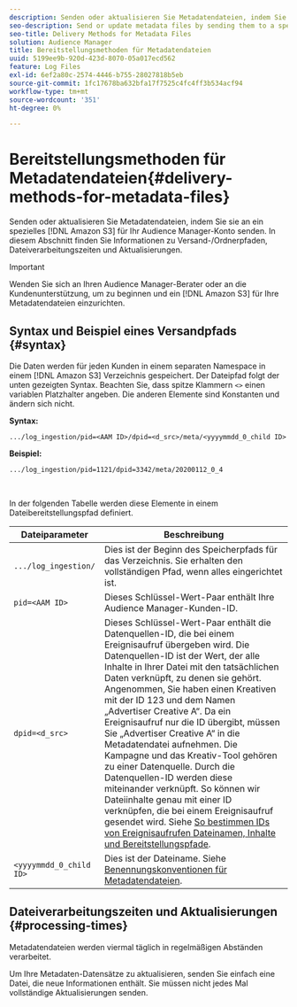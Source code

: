 ```yaml
---
description: Senden oder aktualisieren Sie Metadatendateien, indem Sie sie an ein spezielles Amazon S3-Verzeichnis für Ihr Audience Manager-Konto senden. In diesem Abschnitt finden Sie Informationen zu Versand-/Ordnerpfaden, Dateiverarbeitungszeiten und Aktualisierungen.
seo-description: Send or update metadata files by sending them to a special Amazon S3 directory for your Audience Manager account. Refer to this section for information about delivery/directory paths, file processing times, and updates.
seo-title: Delivery Methods for Metadata Files
solution: Audience Manager
title: Bereitstellungsmethoden für Metadatendateien
uuid: 5199ee9b-920d-423d-8070-05a017ecd562
feature: Log Files
exl-id: 6ef2a80c-2574-4446-b755-28027818b5eb
source-git-commit: 1fc17678ba632bfa17f7525c4fc4ff3b534acf94
workflow-type: tm+mt
source-wordcount: '351'
ht-degree: 0%

---
```


# Bereitstellungsmethoden für Metadatendateien{#delivery-methods-for-metadata-files}

Senden oder aktualisieren Sie Metadatendateien, indem Sie sie an ein spezielles [!DNL Amazon S3] für Ihr Audience Manager-Konto senden. In diesem Abschnitt finden Sie Informationen zu Versand-/Ordnerpfaden, Dateiverarbeitungszeiten und Aktualisierungen.

>[!IMPORTANT]
>
> Wenden Sie sich an Ihren Audience Manager-Berater oder an die Kundenunterstützung, um zu beginnen und ein [!DNL Amazon S3] für Ihre Metadatendateien einzurichten.

## Syntax und Beispiel eines Versandpfads {#syntax}

Die Daten werden für jeden Kunden in einem separaten Namespace in einem [!DNL Amazon S3] Verzeichnis gespeichert. Der Dateipfad folgt der unten gezeigten Syntax. Beachten Sie, dass spitze Klammern `<>` einen variablen Platzhalter angeben. Die anderen Elemente sind Konstanten und ändern sich nicht.

**Syntax:**

```
.../log_ingestion/pid=<AAM ID>/dpid=<d_src>/meta/<yyyymmdd_0_child ID>
```

**Beispiel:**

```
.../log_ingestion/pid=1121/dpid=3342/meta/20200112_0_4
```

<br>

In der folgenden Tabelle werden diese Elemente in einem Dateibereitstellungspfad definiert.


| Dateiparameter | Beschreibung |
|---------|----------|
| `.../log_ingestion/` | Dies ist der Beginn des Speicherpfads für das Verzeichnis. Sie erhalten den vollständigen Pfad, wenn alles eingerichtet ist. |
| `pid=<AAM ID>` | Dieses Schlüssel-Wert-Paar enthält Ihre Audience Manager-Kunden-ID. |
| `dpid=<d_src>` | Dieses Schlüssel-Wert-Paar enthält die Datenquellen-ID, die bei einem Ereignisaufruf übergeben wird. Die Datenquellen-ID ist der Wert, der alle Inhalte in Ihrer Datei mit den tatsächlichen Daten verknüpft, zu denen sie gehört. </br> Angenommen, Sie haben einen Kreativen mit der ID 123 und dem Namen „Advertiser Creative A“. Da ein Ereignisaufruf nur die ID übergibt, müssen Sie „Advertiser Creative A“ in die Metadatendatei aufnehmen. Die Kampagne und das Kreativ-Tool gehören zu einer Datenquelle. Durch die Datenquellen-ID werden diese miteinander verknüpft. So können wir Dateiinhalte genau mit einer ID verknüpfen, die bei einem Ereignisaufruf gesendet wird. Siehe [So bestimmen IDs von Ereignisaufrufen Dateinamen, Inhalte und Bereitstellungspfade](/help/using/reporting/audience-optimization-reports/metadata-files-intro/metadata-file-overview.md#how-ids-shape-file-names). |
| `<yyyymmdd_0_child ID>` | Dies ist der Dateiname. Siehe [Benennungskonventionen für Metadatendateien](/help/using/reporting/audience-optimization-reports/metadata-files-intro/metadata-file-names.md). |

## Dateiverarbeitungszeiten und Aktualisierungen {#processing-times}

Metadatendateien werden viermal täglich in regelmäßigen Abständen verarbeitet.

Um Ihre Metadaten-Datensätze zu aktualisieren, senden Sie einfach eine Datei, die neue Informationen enthält. Sie müssen nicht jedes Mal vollständige Aktualisierungen senden.
